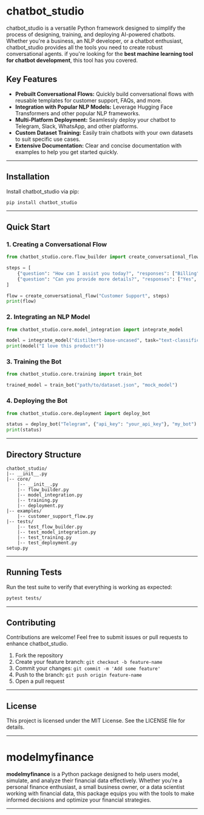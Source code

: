 
# chatbot_studio

chatbot_studio is a versatile Python framework designed to simplify the process of designing, training, and deploying AI-powered chatbots. Whether you're a business, an NLP developer, or a chatbot enthusiast, chatbot_studio provides all the tools you need to create robust conversational agents.
if you're looking for the **best machine learning tool for chatbot development**, this tool has you covered.
## Key Features

- **Prebuilt Conversational Flows:** Quickly build conversational flows with reusable templates for customer support, FAQs, and more.
- **Integration with Popular NLP Models:** Leverage Hugging Face Transformers and other popular NLP frameworks.
- **Multi-Platform Deployment:** Seamlessly deploy your chatbot to Telegram, Slack, WhatsApp, and other platforms.
- **Custom Dataset Training:** Easily train chatbots with your own datasets to suit specific use cases.
- **Extensive Documentation:** Clear and concise documentation with examples to help you get started quickly.

---

## Installation

Install chatbot_studio via pip:

```bash
pip install chatbot_studio
```

---

## Quick Start

### 1. Creating a Conversational Flow

```python
from chatbot_studio.core.flow_builder import create_conversational_flow

steps = [
    {"question": "How can I assist you today?", "responses": ["Billing", "Technical Support"]},
    {"question": "Can you provide more details?", "responses": ["Yes", "No"]},
]

flow = create_conversational_flow("Customer Support", steps)
print(flow)
```

### 2. Integrating an NLP Model

```python
from chatbot_studio.core.model_integration import integrate_model

model = integrate_model("distilbert-base-uncased", task="text-classification")
print(model("I love this product!"))
```

### 3. Training the Bot

```python
from chatbot_studio.core.training import train_bot

trained_model = train_bot("path/to/dataset.json", "mock_model")
```

### 4. Deploying the Bot

```python
from chatbot_studio.core.deployment import deploy_bot

status = deploy_bot("Telegram", {"api_key": "your_api_key"}, "my_bot")
print(status)
```

---

## Directory Structure

```plaintext
chatbot_studio/
|-- __init__.py
|-- core/
    |-- __init__.py
    |-- flow_builder.py
    |-- model_integration.py
    |-- training.py
    |-- deployment.py
|-- examples/
    |-- customer_support_flow.py
|-- tests/
    |-- test_flow_builder.py
    |-- test_model_integration.py
    |-- test_training.py
    |-- test_deployment.py
setup.py
```

---

## Running Tests

Run the test suite to verify that everything is working as expected:

```bash
pytest tests/
```

---

## Contributing

Contributions are welcome! Feel free to submit issues or pull requests to enhance chatbot_studio.

1. Fork the repository
2. Create your feature branch: `git checkout -b feature-name`
3. Commit your changes: `git commit -m 'Add some feature'`
4. Push to the branch: `git push origin feature-name`
5. Open a pull request

---

## License

This project is licensed under the MIT License. See the LICENSE file for details.

---

# modelmyfinance





**modelmyfinance** is a Python package designed to help users model, simulate, and analyze their financial data effectively. Whether you're a personal finance enthusiast, a small business owner, or a data scientist working with financial data, this package equips you with the tools to make informed decisions and optimize your financial strategies.

---